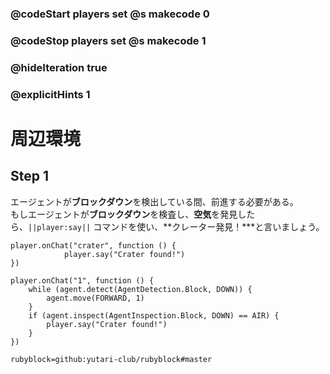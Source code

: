 ### @codeStart players set @s makecode 0
### @codeStop players set @s makecode 1

### @hideIteration true 
### @explicitHints 1

# 周辺環境
<!-- # Surroundings  -->

## Step 1
エージェントが**ブロックダウン**を検出している間、前進する必要がある。<br>
もしエージェントが**ブロックダウン**を検査し、**空気**を発見したら、``||player:say||`` コマンドを使い、**クレーター発見！***と言いましょう。
<!-- While the Agent **detects the block down**, it needs to move forward. If the Agent **inspects the block down** and finds **air**, then use ``||player:say||`` command to say **Crater found!**.  -->



```template
player.onChat("crater", function () {
            player.say("Crater found!")
})
```
```ghost
player.onChat("1", function () {
    while (agent.detect(AgentDetection.Block, DOWN)) {
        agent.move(FORWARD, 1)
    }
    if (agent.inspect(AgentInspection.Block, DOWN) == AIR) {
        player.say("Crater found!")
    }
})
```
```package
rubyblock=github:yutari-club/rubyblock#master
```